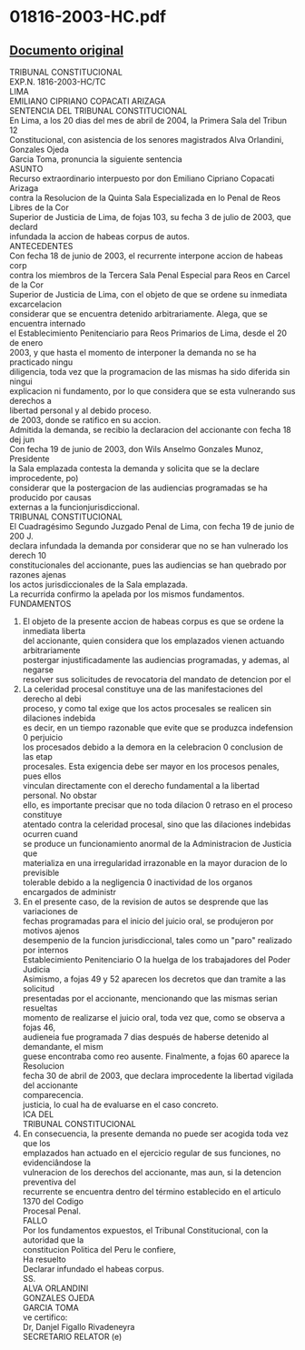 
01816-2003-HC.pdf
=================
  
[Documento original](https://tc.gob.pe/jurisprudencia/2004/01816-2003-HC.pdf)  
---  
TRIBUNAL CONSTITUCIONAL  
EXP.N. 1816-2003-HC/TC  
LIMA  
EMILIANO CIPRIANO COPACATI ARIZAGA  
SENTENCIA DEL TRIBUNAL CONSTITUCIONAL  
En Lima, a los 20 dias del mes de abril de 2004, la Primera Sala del Tribun 12  
Constitucional, con asistencia de los senores magistrados Alva Orlandini, Gonzales Ojeda  
Garcia Toma, pronuncia la siguiente sentencia  
ASUNTO  
Recurso extraordinario interpuesto por don Emiliano Cipriano Copacati Arizaga  
contra la Resolucion de la Quinta Sala Especializada en lo Penal de Reos Libres de la Cor  
Superior de Justicia de Lima, de fojas 103, su fecha 3 de julio de 2003, que declard  
infundada la accion de habeas corpus de autos.  
ANTECEDENTES  
Con fecha 18 de junio de 2003, el recurrente interpone accion de habeas corp  
contra los miembros de la Tercera Sala Penal Especial para Reos en Carcel de la Cor  
Superior de Justicia de Lima, con el objeto de que se ordene su inmediata excarcelacion  
considerar que se encuentra detenido arbitrariamente. Alega, que se encuentra internado  
el Establecimiento Penitenciario para Reos Primarios de Lima, desde el 20 de enero  
2003, y que hasta el momento de interponer la demanda no se ha practicado ningu  
diligencia, toda vez que la programacion de las mismas ha sido diferida sin ningui  
explicacion ni fundamento, por lo que considera que se esta vulnerando sus derechos a  
libertad personal y al debido proceso.  
de 2003, donde se ratifico en su accion.  
Admitida la demanda, se recibio la declaracion del accionante con fecha 18 dej jun  
Con fecha 19 de junio de 2003, don Wils Anselmo Gonzales Munoz, Presidente  
la Sala emplazada contesta la demanda y solicita que se la declare improcedente, po)  
considerar que la postergacion de las audiencias programadas se ha producido por causas  
externas a la funcionjurisdiccional.  
TRIBUNAL CONSTITUCIONAL  
El Cuadragésimo Segundo Juzgado Penal de Lima, con fecha 19 de junio de 200 J.  
declara infundada la demanda por considerar que no se han vulnerado los derech 10  
constitucionales del accionante, pues las audiencias se han quebrado por razones ajenas  
los actos jurisdiccionales de la Sala emplazada.  
La recurrida confirmo la apelada por los mismos fundamentos.  
FUNDAMENTOS  
1. El objeto de la presente accion de habeas corpus es que se ordene la inmediata liberta  
del accionante, quien considera que los emplazados vienen actuando arbitrariamente  
postergar injustificadamente las audiencias programadas, y ademas, al negarse  
resolver sus solicitudes de revocatoria del mandato de detencion por el  
2. La celeridad procesal constituye una de las manifestaciones del derecho al debi  
proceso, y como tal exige que los actos procesales se realicen sin dilaciones indebida  
es decir, en un tiempo razonable que evite que se produzca indefension 0 perjuicio  
los procesados debido a la demora en la celebracion 0 conclusion de las etap  
procesales. Esta exigencia debe ser mayor en los procesos penales, pues ellos  
vinculan directamente con el derecho fundamental a la libertad personal. No obstar  
ello, es importante precisar que no toda dilacion 0 retraso en el proceso constituye  
atentado contra la celeridad procesal, sino que las dilaciones indebidas ocurren cuand  
se produce un funcionamiento anormal de la Administracion de Justicia que  
materializa en una irregularidad irrazonable en la mayor duracion de lo previsible  
tolerable debido a la negligencia 0 inactividad de los organos encargados de administr  
3. En el presente caso, de la revision de autos se desprende que las variaciones de  
fechas programadas para el inicio del juicio oral, se produjeron por motivos ajenos  
desempenio de la funcion jurisdiccional, tales como un "paro" realizado por internos  
Establecimiento Penitenciario O la huelga de los trabajadores del Poder Judicia  
Asimismo, a fojas 49 y 52 aparecen los decretos que dan tramite a las solicitud  
presentadas por el accionante, mencionando que las mismas serian resueltas  
momento de realizarse el juicio oral, toda vez que, como se observa a fojas 46,  
audieneia fue programada 7 dias después de haberse detenido al demandante, el mism  
guese encontraba como reo ausente. Finalmente, a fojas 60 aparece la Resolucion  
fecha 30 de abril de 2003, que declara improcedente la libertad vigilada del accionante  
comparecencia.  
justicia, lo cual ha de evaluarse en el caso concreto.  
ICA DEL  
TRIBUNAL CONSTITUCIONAL  
4. En consecuencia, la presente demanda no puede ser acogida toda vez que los  
emplazados han actuado en el ejercicio regular de sus funciones, no evidenciândose la  
vulneracion de los derechos del accionante, mas aun, si la detencion preventiva del  
recurrente se encuentra dentro del término establecido en el articulo 1370 del Codigo  
Procesal Penal.  
FALLO  
Por los fundamentos expuestos, el Tribunal Constitucional, con la autoridad que la  
constitucion Politica del Peru le confiere,  
Ha resuelto  
Declarar infundado el habeas corpus.  
SS.  
ALVA ORLANDINI  
GONZALES OJEDA  
GARCIA TOMA  
ve certifico:  
Dr, Danjel Figallo Rivadeneyra  
SECRETARIO RELATOR (e)